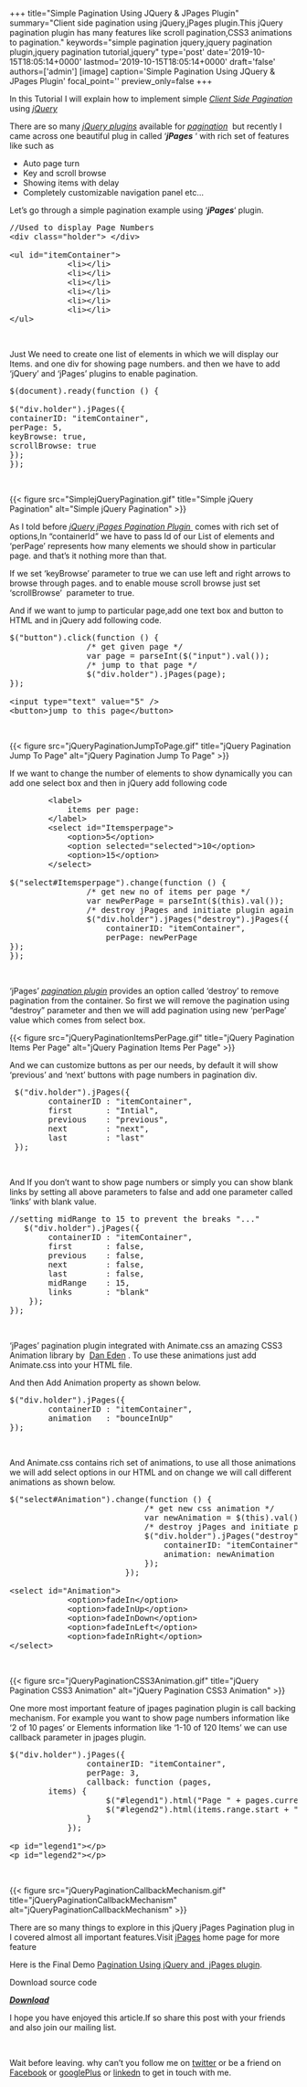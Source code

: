 +++
title="Simple Pagination Using JQuery & JPages Plugin"
summary="Client side pagination using jQuery,jPages plugin.This jQuery pagination plugin has many features like scroll pagination,CSS3 animations to pagination."
keywords="simple pagination jquery,jquery pagination plugin,jquery pagination tutorial,jquery"
type='post'
date='2019-10-15T18:05:14+0000'
lastmod='2019-10-15T18:05:14+0000'
draft='false'
authors=['admin']
[image]
caption='Simple Pagination Using JQuery & JPages Plugin'
focal_point=''
preview_only=false
+++








In this Tutorial I will explain how to implement simple <span style="text-decoration: underline;"><em>C</em></span><span style="text-decoration: underline;"><em>lient</em>&nbsp;S<em>ide Pagination</em></span> using <span style="text-decoration: underline;"><em>jQuery</em></span>

There are so many <em><span style="text-decoration: underline;">jQuery&nbsp;</span><span style="text-decoration: underline;">plugins</span></em> available for <span style="text-decoration: underline;"><em>pagination</em></span> &nbsp;but recently I came across one beautiful plug in called ‘<em><strong>jPages</strong></em> ‘ with rich set of features like such as

<ul><li>Auto page turn</li><li>Key and scroll browse</li><li>Showing items with delay</li><li>Completely customizable navigation panel etc…</li></ul>

Let’s go through a simple pagination example using ‘<em><strong>jPages</strong></em>‘ plugin.

<pre>//Used to display Page Numbers
&lt;div class="holder"&gt; &lt;/div&gt;

&lt;ul id="itemContainer"&gt;
            &lt;li&gt;&lt;/li&gt;
            &lt;li&gt;&lt;/li&gt;
            &lt;li&gt;&lt;/li&gt;
            &lt;li&gt;&lt;/li&gt;
            &lt;li&gt;&lt;/li&gt;
            &lt;li&gt;&lt;/li&gt;
&lt;/ul&gt;</pre>

&nbsp;

Just We need to create one list of elements in which we will display our Items. and one div for showing page numbers. and then we have to add ‘jQuery’ and ‘jPages’ plugins to enable pagination.

<pre>$(document).ready(function () {

$("div.holder").jPages({
containerID: "itemContainer",
perPage: 5,
keyBrowse: true,
scrollBrowse: true
});
});</pre>

&nbsp;

{{< figure src="SimplejQueryPagination.gif" title="Simple jQuery Pagination" alt="Simple jQuery Pagination" >}}

As I told before <span style="text-decoration: underline;"><em>jQuery jPages&nbsp;Pagination Plugin </em></span><em>&nbsp;</em>comes with rich set of options,In “containerId” we have to pass Id of our List of elements and ‘perPage’ represents how many elements we should show in particular page. and that’s it nothing more than that.

If we set ‘keyBrowse’ parameter to true we can use left and right arrows to browse through pages. and to enable mouse scroll browse just set ‘scrollBrowse’ &nbsp;parameter to true.

And if we want to jump to particular page,add one text box and button to HTML and in jQuery add following code.

<pre>$("button").click(function () {
                /* get given page */
                var page = parseInt($("input").val());
                /* jump to that page */
                $("div.holder").jPages(page);
});

&lt;input type="text" value="5" /&gt;
&lt;button&gt;jump to this page&lt;/button&gt;</pre>

&nbsp;

{{< figure src="jQueryPaginationJumpToPage.gif" title="jQuery Pagination Jump To Page" alt="jQuery Pagination Jump To Page" >}}

If we want to change the number of elements to show dynamically you can add one select box and then in jQuery add following code

<pre>        &lt;label&gt;
            items per page:
        &lt;/label&gt;
        &lt;select id="Itemsperpage"&gt;
            &lt;option&gt;5&lt;/option&gt;
            &lt;option selected="selected"&gt;10&lt;/option&gt;
            &lt;option&gt;15&lt;/option&gt;
        &lt;/select&gt;

$("select#Itemsperpage").change(function () {
                /* get new no of items per page */
                var newPerPage = parseInt($(this).val());
                /* destroy jPages and initiate plugin again */
                $("div.holder").jPages("destroy").jPages({
                    containerID: "itemContainer",
                    perPage: newPerPage
});
});</pre>

&nbsp;

‘jPages’ <span style="text-decoration: underline;"><em>pagination plugin</em></span> provides an option called ‘destroy’ to remove pagination from the container. So first we will remove the pagination using “destroy” parameter and then we will add pagination using new ‘perPage’ value which comes from select box.

{{< figure src="jQueryPaginationItemsPerPage.gif" title="jQuery Pagination Items Per Page" alt="jQuery Pagination Items Per Page" >}}

And we can customize buttons as per our needs, by default it will show ‘previous’ and ‘next’ buttons with page numbers in pagination div.

<pre> $("div.holder").jPages({
        containerID : "itemContainer",
        first       : "Intial",
        previous    : "previous",
        next        : "next",
        last        : "last"
 });</pre>

&nbsp;

And If you don’t want to show page numbers or simply you can show blank links by setting all above parameters to false and add one parameter called ‘links’ with blank value.

<pre>//setting midRange to 15 to prevent the breaks "..."
   $("div.holder").jPages({
        containerID : "itemContainer",
        first       : false,
        previous    : false,
        next        : false,
        last        : false,
        midRange    : 15,
        links       : "blank"
    });
});</pre>

&nbsp;

‘jPages’ pagination plugin integrated with Animate.css an amazing CSS3 Animation library by&nbsp;&nbsp;<a title="CSS3 Animation Library" href="https://daneden.me/animate/" target="_blank" rel="noopener">Dan Eden</a>&nbsp;. To use these animations just add Animate.css into your HTML file.<a href="https://daneden.me/"><br>
</a>

And then Add Animation property as shown below.

<pre>$("div.holder").jPages({
        containerID : "itemContainer",
        animation   : "bounceInUp"
});</pre>

&nbsp;

And Animate.css contains rich set of animations, to use all those animations we will add select options in our HTML and on change we will call different animations as shown below.

<pre>$("select#Animation").change(function () {
                            /* get new css animation */
                            var newAnimation = $(this).val();
                            /* destroy jPages and initiate plugin again */
                            $("div.holder").jPages("destroy").jPages({
                                containerID: "itemContainer",
                                animation: newAnimation
                            });
                        });

&lt;select id="Animation"&gt;
            &lt;option&gt;fadeIn&lt;/option&gt;
            &lt;option&gt;fadeInUp&lt;/option&gt;
            &lt;option&gt;fadeInDown&lt;/option&gt;
            &lt;option&gt;fadeInLeft&lt;/option&gt;
            &lt;option&gt;fadeInRight&lt;/option&gt;
&lt;/select&gt;</pre>

&nbsp;

{{< figure src="jQueryPaginationCSS3Animation.gif" title="jQuery Pagination CSS3 Animation" alt="jQuery Pagination CSS3 Animation" >}}

One more most important feature of jpages pagination plugin is call backing mechanism. For example you want to show page numbers information like ‘2 of 10 pages’ or Elements information like ‘1-10 of 120 Items’ we can use callback parameter in jpages plugin.

<pre>$("div.holder").jPages({
                containerID: "itemContainer",
                perPage: 3,
                callback: function (pages,
        items) {
                    $("#legend1").html("Page " + pages.current + " of " + pages.count);
                    $("#legend2").html(items.range.start + " - " + items.range.end + " of " + items.count);
                }
            });

&lt;p id="legend1"&gt;&lt;/p&gt;
&lt;p id="legend2"&gt;&lt;/p&gt;</pre>

&nbsp;

{{< figure src="jQueryPaginationCallbackMechanism.gif" title="jQueryPaginationCallbackMechanism" alt="jQueryPaginationCallbackMechanism" >}}

There are so many things to explore in this jQuery jPages Pagination plug in I covered almost all important features.Visit <a href="http://luis-almeida.github.io/jPages/" target="_blank" rel="noopener">jPages</a> home page for more feature

Here is the Final Demo <a title="Pagination Using jQuery" href="https://arungudelli.com/Tools/HTML5/SimplePaginationJQuery/SimplePagination.htm" target="_blank" rel="noopener">Pagination Using&nbsp;jQuery and&nbsp; jPages plugin</a>.

Download source code

<em><strong><a href="http://sdrv.ms/1jQNy22" target="_blank" rel="noopener">Download</a></strong></em>

I hope you have enjoyed this article.If so share this post with your friends and also join our mailing list.

&nbsp;

Wait before leaving.
why can’t you follow me on <a href="https://twitter.com/arungudelli" target="_blank">twitter</a> or be a friend on <a href="https://www.facebook.com/gudelliArun" target="_blank">Facebook</a> or <a href="https://plus.google.com/+ArunkumarGudelli" target="_blank">googlePlus</a> or <a href="https://www.linkedin.com/in/arungudelli/" target="_blank">linkedn</a> to get in touch with me.







